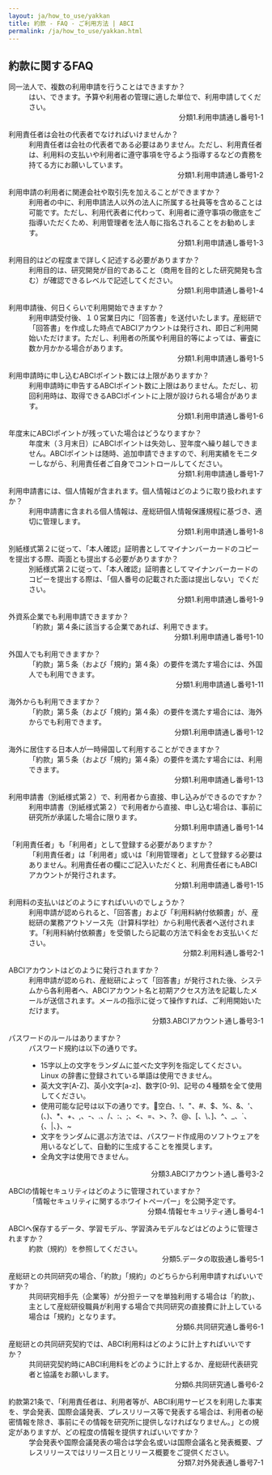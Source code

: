 ```yaml
---
layout: ja/how_to_use/yakkan
title: 約款 - FAQ - ご利用方法 | ABCI
permalink: /ja/how_to_use/yakkan.html
---
```


<h2 class="h2">約款に関するFAQ</h2>

<dl class="faq">
<dt class="q">同一法人で、複数の利用申請を行うことはできますか？</dt>
<dd class="a">はい、できます。予算や利用者の管理に適した単位で、利用申請してください。
<div align="right"><span class="a_title">分類</span>1.利用申請<span class="a_title">通し番号</span>1-1</div>
</dd>
</dl>

<dl class="faq">
<dt class="q">利用責任者は会社の代表者でなければいけませんか？</dt>
<dd class="a">利用責任者は会社の代表者である必要はありません。ただし、利用責任者は、利用料の支払いや利用者に遵守事項を守るよう指導するなどの責務を持てる方にお願いしています。
<div align="right"><span class="a_title">分類</span>1.利用申請<span class="a_title">通し番号</span>1-2</div>
</dd>
</dl>

<dl class="faq">
<dt class="q">利用申請の利用者に関連会社や取引先を加えることができますか？</dt>
<dd class="a">利用者の中に、利用申請法人以外の法人に所属する社員等を含めることは可能です。ただし、利用代表者に代わって、利用者に遵守事項の徹底をご指導いただくため、利用管理者を法人毎に指名されることをお勧めします。
<div align="right"><span class="a_title">分類</span>1.利用申請<span class="a_title">通し番号</span>1-3</div>
</dd>
</dl>

<dl class="faq">
<dt class="q">利用目的はどの程度まで詳しく記述する必要がありますか？</dt>
<dd class="a">利用目的は、研究開発が目的であること（商用を目的とした研究開発も含む）が確認できるレベルで記述してください。
<div align="right"><span class="a_title">分類</span>1.利用申請<span class="a_title">通し番号</span>1-4</div>
</dd>
</dl>

<dl class="faq">
<dt class="q">利用申請後、何日くらいで利用開始できますか？</dt>
<dd class="a">利用申請受付後、１０営業日内に「回答書」を送付いたします。産総研で「回答書」を作成した時点でABCIアカウントは発行され、即日ご利用開始いただけます。ただし、利用者の所属や利用目的等によっては、審査に数か月かかる場合があります。
<div align="right"><span class="a_title">分類</span>1.利用申請<span class="a_title">通し番号</span>1-5</div>
</dd>
</dl>

<dl class="faq">
<dt class="q">利用申請時に申し込むABCIポイント数には上限がありますか？</dt>
<dd class="a">利用申請時に申告するABCIポイント数に上限はありません。ただし、初回利用時は、取得できるABCIポイントに上限が設けられる場合があります。
<div align="right"><span class="a_title">分類</span>1.利用申請<span class="a_title">通し番号</span>1-6</div>
</dd>
</dl>

<dl class="faq">
<dt class="q">年度末にABCIポイントが残っていた場合はどうなりますか？</dt>
<dd class="a">年度末（３月末日）にABCIポイントは失効し、翌年度へ繰り越しできません。ABCIポイントは随時、追加申請できますので、利用実績をモニターしながら、利用責任者ご自身でコントロールしてください。
<div align="right"><span class="a_title">分類</span>1.利用申請<span class="a_title">通し番号</span>1-7</div>
</dd>
</dl>

<dl class="faq">
<dt class="q">利用申請書には、個人情報が含まれます。個人情報はどのように取り扱われますか？</dt>
<dd class="a">利用申請書に含まれる個人情報は、産総研個人情報保護規程に基づき、適切に管理します。
<div align="right"><span class="a_title">分類</span>1.利用申請<span class="a_title">通し番号</span>1-8</div>
</dd>
</dl>
<dl class="faq">
<dt class="q">別紙様式第２に従って、「本人確認」証明書としてマイナンバーカードのコピーを提出する際、両面とも提出する必要がありますか？</dt>
<dd class="a">別紙様式第２に従って、「本人確認」証明書としてマイナンバーカードのコピーを提出する際は、「個人番号の記載された面は提出しない」でください。
<div align="right"><span class="a_title">分類</span>1.利用申請<span class="a_title">通し番号</span>1-9</div>
</dd>
</dl>

<dl class="faq">
<dt class="q">外資系企業でも利用申請できますか？</dt>
<dd class="a">「約款」第４条に該当する企業であれば、利用できます。
<div align="right"><span class="a_title">分類</span>1.利用申請<span class="a_title">通し番号</span>1-10</div>
</dd>
</dl>

<dl class="faq">
<dt class="q">外国人でも利用できますか？</dt>
<dd class="a">「約款」第５条（および「規約」第４条）の要件を満たす場合には、外国人でも利用できます。
<div align="right"><span class="a_title">分類</span>1.利用申請<span class="a_title">通し番号</span>1-11</div>
</dd>
</dl>

<dl class="faq">
<dt class="q">海外からも利用できますか？</dt>
<dd class="a">「約款」第５条（および「規約」第４条）の要件を満たす場合には、海外からでも利用できます。
<div align="right"><span class="a_title">分類</span>1.利用申請<span class="a_title">通し番号</span>1-12</div>
</dd>
</dl>

<dl class="faq">
<dt class="q">海外に居住する日本人が一時帰国して利用することができますか？</dt>
<dd class="a">「約款」第５条（および「規約」第４条）の要件を満たす場合には、利用できます。
<div align="right"><span class="a_title">分類</span>1.利用申請<span class="a_title">通し番号</span>1-13</div>
</dd>
</dl>

<dl class="faq">
<dt class="q">利用申請書（別紙様式第２）で、利用者から直接、申し込みができるのですか？</dt>
<dd class="a">利用申請書（別紙様式第２）で利用者から直接、申し込む場合は、事前に研究所が承諾した場合に限ります。
<div align="right"><span class="a_title">分類</span>1.利用申請<span class="a_title">通し番号</span>1-14</div>
</dd>
</dl>

<dl class="faq">
<dt class="q">「利用責任者」も「利用者」として登録する必要がありますか？</dt>
<dd class="a">「利用責任者」は「利用者」或いは「利用管理者」として登録する必要はありません。利用責任者の欄にご記入いただくと、利用責任者にもABCIアカウントが発行されます。
<div align="right"><span class="a_title">分類</span>1.利用申請<span class="a_title">通し番号</span>1-15</div>
</dd>
</dl>

<dl class="faq">
<dt class="q">利用料の支払いはどのようにすればいいのでしょうか？</dt>
<dd class="a">利用申請が認められると、「回答書」および「利用料納付依頼書」が、産総研の業務アウトソース先（計算科学社）から利用代表者へ送付されます。「利用料納付依頼書」を受領したら記載の方法で料金をお支払いください。
<div align="right"><span class="a_title">分類</span>2.利用料<span class="a_title">通し番号</span>2-1</div>
</dd>
</dl>


<dl class="faq">
<dt class="q">ABCIアカウントはどのように発行されますか？</dt>
<dd class="a">利用申請が認められ、産総研によって「回答書」が発行された後、システムから各利用者へ、ABCIアカウント名と初期アクセス方法を記載したメールが送信されます。メールの指示に従って操作すれば、ご利用開始いただけます。
<div align="right"><span class="a_title">分類</span>3.ABCIアカウント<span class="a_title">通し番号</span>3-1</div>
</dd>
</dl>

<dl class="faq">
<dt class="q">パスワードのルールはありますか？</dt>
<dd class="a">パスワード規約は以下の通りです。<br />
<ul class="dot_ul">
<li class="dot">15字以上の文字をランダムに並べた文字列を指定してください。Linux の辞書に登録されている単語は使用できません。</li>
<li class="dot">英大文字[A-Z]、英小文字[a-z]、数字[0-9]、記号の４種類を全て使用してください。</li>
<li class="dot">使用可能な記号は以下の通りです。空白、!、"、#、$、%、&、'、(、)、*、+、,、-、.、/、:、;、<、=、>、?、@、[、\、]、^、_、`、{、|、}、~</li>
<li class="dot">文字をランダムに選ぶ方法では、パスワード作成用のソフトウェアを用いるなどして、自動的に生成することを推奨します。</li>
<li class="dot">全角文字は使用できません。</li>
</ul>
<div align="right"><span class="a_title">分類</span>3.ABCIアカウント<span class="a_title">通し番号</span>3-2</div>
</dd>
</dl>

<dl class="faq">
<dt class="q">ABCIの情報セキュリティはどのように管理されていますか？</dt>
<dd class="a">「情報セキュリティに関するホワイトペーパー」を公開予定です。
<div align="right"><span class="a_title">分類</span>4.情報セキュリティ<span class="a_title">通し番号</span>4-1</div>
</dd>
</dl>

<dl class="faq">
<dt class="q">ABCIへ保存するデータ、学習モデル、学習済みモデルなどはどのように管理されますか？</dt>
<dd class="a">約款（規約）を参照してください。
<div align="right"><span class="a_title">分類</span>5.データの取扱<span class="a_title">通し番号</span>5-1</div>
</dd>
</dl>

<dl class="faq">
<dt class="q">産総研との共同研究の場合、「約款」「規約」のどちらから利用申請すればいいですか？</dt>
<dd class="a">共同研究相手先（企業等）が分担テーマを単独利用する場合は「約款」、主として産総研役職員が利用する場合で共同研究の直接費に計上している場合は「規約」となります。
<div align="right"><span class="a_title">分類</span>6.共同研究<span class="a_title">通し番号</span>6-1</div>
</dd>
</dl>


<dl class="faq">
<dt class="q">産総研との共同研究契約では、ABCI利用料はどのように計上すればいいですか？</dt>
<dd class="a">共同研究契約時にABCI利用料をどのように計上するか、産総研代表研究者と協議をお願いします。
<div align="right"><span class="a_title">分類</span>6.共同研究<span class="a_title">通し番号</span>6-2</div>
</dd>
</dl>

<dl class="faq">
<dt class="q">約款第21条で、「利用責任者は、利用者等が、ABCI利用サービスを利用した事実を、学会発表、国際会議発表、プレスリリース等で発表する場合は、利用者の秘密情報を除き、事前にその情報を研究所に提供しなければなりません。」との規定がありますが、どの程度の情報を提供すればいいですか？</dt>
<dd class="a">学会発表や国際会議発表の場合は学会名或いは国際会議名と発表概要、プレスリリースではリリース日とリリース概要をご提供ください。

<div align="right"><span class="a_title">分類</span>7.対外発表<span class="a_title">通し番号</span>7-1</div>
</dd>
</dl>
